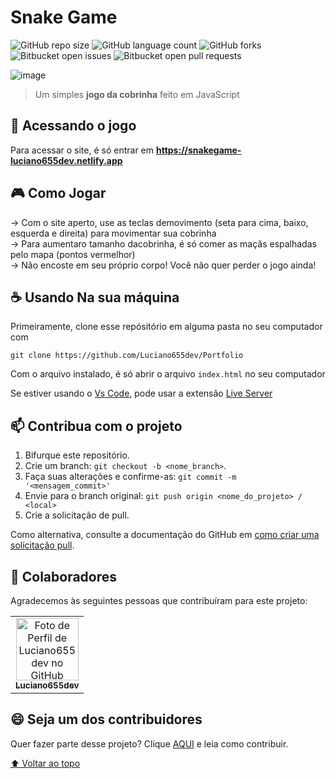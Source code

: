 # Snake Game

![GitHub repo size](https://img.shields.io/github/repo-size/luciano655dev/SnakeGame?style=for-the-badge)
![GitHub language count](https://img.shields.io/github/languages/count/luciano655dev/SnakeGame?style=for-the-badge)
![GitHub forks](https://img.shields.io/github/forks/luciano655dev/SnakeGame?style=for-the-badge)
![Bitbucket open issues](https://img.shields.io/bitbucket/issues/luciano655dev/SnakeGame?style=for-the-badge)
![Bitbucket open pull requests](https://img.shields.io/bitbucket/pr-raw/luciano655dev/SnakeGame?style=for-the-badge)

![image](https://user-images.githubusercontent.com/83819836/203625998-691c8182-5d81-42ac-90fe-1e3595a16e1c.png)

> Um simples **jogo da cobrinha** feito em JavaScript

## 🚀 Acessando o jogo

Para acessar o site, é só entrar em **https://snakegame-luciano655dev.netlify.app**

## 🎮 Como Jogar
-> Com o site aperto, use as teclas demovimento (seta para cima, baixo, esquerda e direita) para movimentar sua cobrinha</br>
-> Para aumentaro tamanho dacobrinha, é só comer as maçãs espalhadas pelo mapa (pontos vermelhor)</br>
-> Não encoste em seu próprio corpo! Você não quer perder o jogo ainda!</br>

## ☕ Usando Na sua máquina

Primeiramente, clone esse repósitório em alguma pasta no seu computador com
```
git clone https://github.com/Luciano655dev/Portfolio
```

Com o arquivo instalado, é só abrir o arquivo `index.html` no seu computador

Se estiver usando o <a href="https://code.visualstudio.com">Vs Code</a>, pode usar a extensão <a href="https://marketplace.visualstudio.com/items?itemName=ritwickdey.LiveServer">Live Server</a>

## 📫 Contribua com o projeto

1. Bifurque este repositório.
2. Crie um branch: `git checkout -b <nome_branch>`.
3. Faça suas alterações e confirme-as: `git commit -m '<mensagem_commit>'`
4. Envie para o branch original: `git push origin <nome_do_projeto> / <local>`
5. Crie a solicitação de pull.

Como alternativa, consulte a documentação do GitHub em [como criar uma solicitação pull](https://help.github.com/en/github/collaborating-with-issues-and-pull-requests/creating-a-pull-request).

## 🤝 Colaboradores
Agradecemos às seguintes pessoas que contribuíram para este projeto:

<table>
  <tr>
    <td align="center">
      <a href="https://github.com/luciano655dev">
        <img src="https://avatars.githubusercontent.com/u/83819836?s=96&v=4" width="100px;" alt="Foto de Perfil de Luciano655dev no GitHub"/><br>
        <sub>
          <b>Luciano655dev</b>
        </sub>
      </a>
    </td>
  </tr>
</table>


## 😄 Seja um dos contribuidores<br>

Quer fazer parte desse projeto? Clique [AQUI](CONTRIBUTING.md) e leia como contribuir.

[⬆ Voltar ao topo](#Portfolio)<br>
